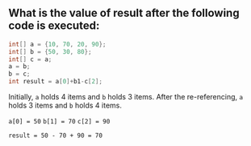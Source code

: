 
## What is the value of result after the following code is executed:

```java
int[] a = {10, 70, 20, 90};
int[] b = {50, 30, 80};
int[] c = a;
a = b;
b = c;
int result = a[0]+b1-c[2];
```

Initially, `a` holds 4 items and `b` holds 3 items.
After the re-referencing, `a` holds 3 items and `b` holds 4 items.

`a[0] = 50`
`b[1] = 70`
`c[2] = 90`

`result = 50 - 70 + 90 = 70`
